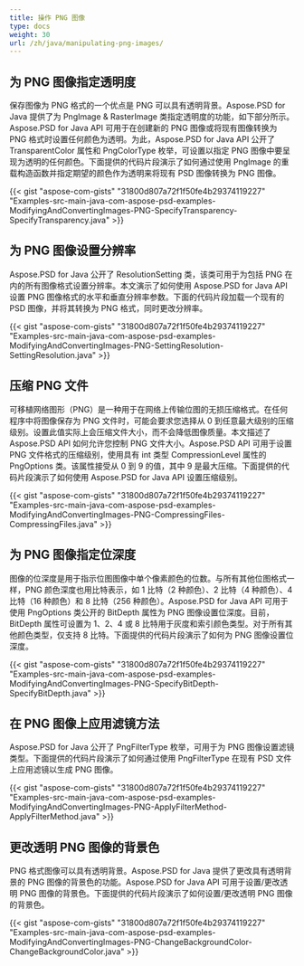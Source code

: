 ```yaml
---
title: 操作 PNG 图像
type: docs
weight: 30
url: /zh/java/manipulating-png-images/
---
```


## **为 PNG 图像指定透明度**
保存图像为 PNG 格式的一个优点是 PNG 可以具有透明背景。Aspose.PSD for Java 提供了为 PngImage & RasterImage 类指定透明度的功能，如下部分所示。Aspose.PSD for Java API 可用于在创建新的 PNG 图像或将现有图像转换为 PNG 格式时设置任何颜色为透明。为此，Aspose.PSD for Java API 公开了 TransparentColor 属性和 PngColorType 枚举，可设置以指定 PNG 图像中要呈现为透明的任何颜色。下面提供的代码片段演示了如何通过使用 PngImage 的重载构造函数并指定期望的颜色作为透明来将现有 PSD 图像转换为 PNG 图像。



{{< gist "aspose-com-gists" "31800d807a72f1f50fe4b29374119227" "Examples-src-main-java-com-aspose-psd-examples-ModifyingAndConvertingImages-PNG-SpecifyTransparency-SpecifyTransparency.java" >}}
## **为 PNG 图像设置分辨率**
Aspose.PSD for Java 公开了 ResolutionSetting 类，该类可用于为包括 PNG 在内的所有图像格式设置分辨率。本文演示了如何使用 Aspose.PSD for Java API 设置 PNG 图像格式的水平和垂直分辨率参数。下面的代码片段加载一个现有的 PSD 图像，并将其转换为 PNG 格式，同时更改分辨率。



{{< gist "aspose-com-gists" "31800d807a72f1f50fe4b29374119227" "Examples-src-main-java-com-aspose-psd-examples-ModifyingAndConvertingImages-PNG-SettingResolution-SettingResolution.java" >}}
## **压缩 PNG 文件**
可移植网络图形（PNG）是一种用于在网络上传输位图的无损压缩格式。在任何程序中将图像保存为 PNG 文件时，可能会要求您选择从 0 到任意最大级别的压缩级别。设置此值实际上会压缩文件大小，而不会降低图像质量。本文描述了 Aspose.PSD API 如何允许您控制 PNG 文件大小。Aspose.PSD API 可用于设置 PNG 文件格式的压缩级别，使用具有 int 类型 CompressionLevel 属性的 PngOptions 类。该属性接受从 0 到 9 的值，其中 9 是最大压缩。下面提供的代码片段演示了如何使用 Aspose.PSD for Java API 设置压缩级别。



{{< gist "aspose-com-gists" "31800d807a72f1f50fe4b29374119227" "Examples-src-main-java-com-aspose-psd-examples-ModifyingAndConvertingImages-PNG-CompressingFiles-CompressingFiles.java" >}}
## **为 PNG 图像指定位深度**
图像的位深度是用于指示位图图像中单个像素颜色的位数。与所有其他位图格式一样，PNG 颜色深度也用比特表示，如 1 比特（2 种颜色）、2 比特（4 种颜色）、4 比特（16 种颜色）和 8 比特（256 种颜色）。Aspose.PSD for Java API 可用于使用 PngOptions 类公开的 BitDepth 属性为 PNG 图像设置位深度。目前，BitDepth 属性可设置为 1、2、4 或 8 比特用于灰度和索引颜色类型。对于所有其他颜色类型，仅支持 8 比特。下面提供的代码片段演示了如何为 PNG 图像设置位深度。



{{< gist "aspose-com-gists" "31800d807a72f1f50fe4b29374119227" "Examples-src-main-java-com-aspose-psd-examples-ModifyingAndConvertingImages-PNG-SpecifyBitDepth-SpecifyBitDepth.java" >}}
## **在 PNG 图像上应用滤镜方法**
Aspose.PSD for Java 公开了 PngFilterType 枚举，可用于为 PNG 图像设置滤镜类型。下面提供的代码片段演示了如何通过使用 PngFilterType 在现有 PSD 文件上应用滤镜以生成 PNG 图像。



{{< gist "aspose-com-gists" "31800d807a72f1f50fe4b29374119227" "Examples-src-main-java-com-aspose-psd-examples-ModifyingAndConvertingImages-PNG-ApplyFilterMethod-ApplyFilterMethod.java" >}}
## **更改透明 PNG 图像的背景色**
PNG 格式图像可以具有透明背景。Aspose.PSD for Java 提供了更改具有透明背景的 PNG 图像的背景色的功能。Aspose.PSD for Java API 可用于设置/更改透明 PNG 图像的背景色。下面提供的代码片段演示了如何设置/更改透明 PNG 图像的背景色。



{{< gist "aspose-com-gists" "31800d807a72f1f50fe4b29374119227" "Examples-src-main-java-com-aspose-psd-examples-ModifyingAndConvertingImages-PNG-ChangeBackgroundColor-ChangeBackgroundColor.java" >}}

